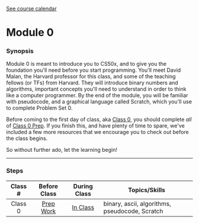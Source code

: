 [See course calendar](../)

# Module 0

### Synopsis
Module 0 is meant to introduce you to CS50x, and to give you the foundation you'll need before you start programming. You'll meet David Malan, the Harvard professor for this class, and some of the teaching fellows (or TFs) from Harvard. They will introduce binary numbers and algorithms, important concepts you'll need to understand in order to think like a computer programmer. By the end of the module, you will be familiar with pseudocode, and a graphical language called Scratch, which you'll use to complete Problem Set 0. 

Before coming to the first day of class, aka [Class 0](materials/class0/), you should complete *all* of [Class 0 Prep](materials/class0-prep). If you finish this, and have plenty of time to spare, we've included a few more resources that we encourage you to check out before the class begins.

So without further ado, let the learning begin!

***
### Steps
Class # | Before Class | During Class | Topics/Skills
:--------:|:------------:|:------------:|-----------------------|
Class 0 | [Prep Work](./materials/class0-prep) | [In Class](./materials/class0) | binary, ascii, algorithms, pseudocode, Scratch


